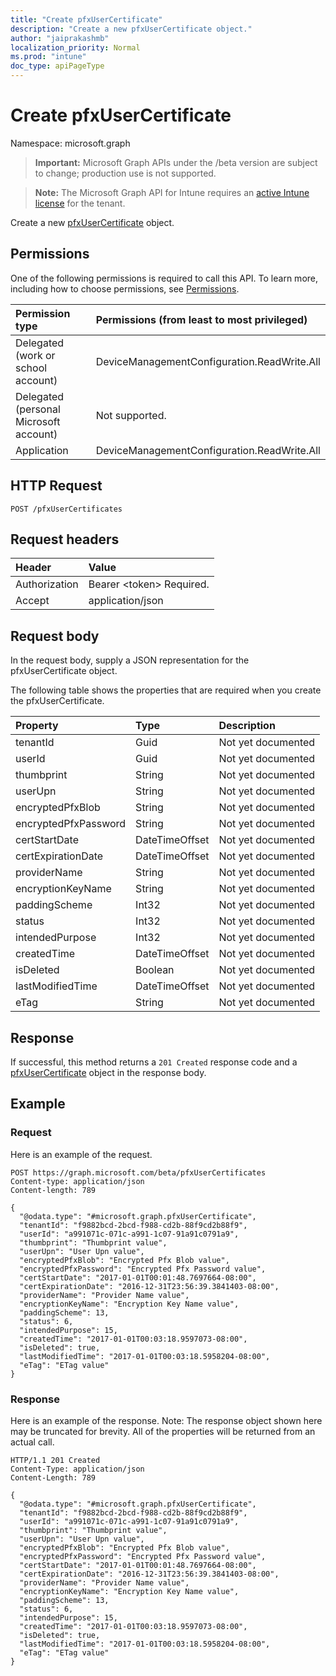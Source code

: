 ```yaml
---
title: "Create pfxUserCertificate"
description: "Create a new pfxUserCertificate object."
author: "jaiprakashmb"
localization_priority: Normal
ms.prod: "intune"
doc_type: apiPageType
---
```


# Create pfxUserCertificate

Namespace: microsoft.graph

> **Important:** Microsoft Graph APIs under the /beta version are subject to change; production use is not supported.

> **Note:** The Microsoft Graph API for Intune requires an [active Intune license](https://go.microsoft.com/fwlink/?linkid=839381) for the tenant.

Create a new [pfxUserCertificate](../resources/intune-raimportcerts-pfxusercertificate.md) object.

## Permissions
One of the following permissions is required to call this API. To learn more, including how to choose permissions, see [Permissions](/graph/permissions-reference).

<!-- { "blockType": "ignored"  } // Note: Removing this line will cause the permissions autogeneration tool to overwrite the table. -->
|Permission type|Permissions (from least to most privileged)|
|:---|:---|
|Delegated (work or school account)|DeviceManagementConfiguration.ReadWrite.All|
|Delegated (personal Microsoft account)|Not supported.|
|Application|DeviceManagementConfiguration.ReadWrite.All|

## HTTP Request
<!-- {
  "blockType": "ignored"
}
-->
``` http
POST /pfxUserCertificates
```

## Request headers
|Header|Value|
|:---|:---|
|Authorization|Bearer &lt;token&gt; Required.|
|Accept|application/json|

## Request body
In the request body, supply a JSON representation for the pfxUserCertificate object.

The following table shows the properties that are required when you create the pfxUserCertificate.

|Property|Type|Description|
|:---|:---|:---|
|tenantId|Guid|Not yet documented|
|userId|Guid|Not yet documented|
|thumbprint|String|Not yet documented|
|userUpn|String|Not yet documented|
|encryptedPfxBlob|String|Not yet documented|
|encryptedPfxPassword|String|Not yet documented|
|certStartDate|DateTimeOffset|Not yet documented|
|certExpirationDate|DateTimeOffset|Not yet documented|
|providerName|String|Not yet documented|
|encryptionKeyName|String|Not yet documented|
|paddingScheme|Int32|Not yet documented|
|status|Int32|Not yet documented|
|intendedPurpose|Int32|Not yet documented|
|createdTime|DateTimeOffset|Not yet documented|
|isDeleted|Boolean|Not yet documented|
|lastModifiedTime|DateTimeOffset|Not yet documented|
|eTag|String|Not yet documented|



## Response
If successful, this method returns a `201 Created` response code and a [pfxUserCertificate](../resources/intune-raimportcerts-pfxusercertificate.md) object in the response body.

## Example

### Request
Here is an example of the request.
``` http
POST https://graph.microsoft.com/beta/pfxUserCertificates
Content-type: application/json
Content-length: 789

{
  "@odata.type": "#microsoft.graph.pfxUserCertificate",
  "tenantId": "f9882bcd-2bcd-f988-cd2b-88f9cd2b88f9",
  "userId": "a991071c-071c-a991-1c07-91a91c0791a9",
  "thumbprint": "Thumbprint value",
  "userUpn": "User Upn value",
  "encryptedPfxBlob": "Encrypted Pfx Blob value",
  "encryptedPfxPassword": "Encrypted Pfx Password value",
  "certStartDate": "2017-01-01T00:01:48.7697664-08:00",
  "certExpirationDate": "2016-12-31T23:56:39.3841403-08:00",
  "providerName": "Provider Name value",
  "encryptionKeyName": "Encryption Key Name value",
  "paddingScheme": 13,
  "status": 6,
  "intendedPurpose": 15,
  "createdTime": "2017-01-01T00:03:18.9597073-08:00",
  "isDeleted": true,
  "lastModifiedTime": "2017-01-01T00:03:18.5958204-08:00",
  "eTag": "ETag value"
}
```

### Response
Here is an example of the response. Note: The response object shown here may be truncated for brevity. All of the properties will be returned from an actual call.
``` http
HTTP/1.1 201 Created
Content-Type: application/json
Content-Length: 789

{
  "@odata.type": "#microsoft.graph.pfxUserCertificate",
  "tenantId": "f9882bcd-2bcd-f988-cd2b-88f9cd2b88f9",
  "userId": "a991071c-071c-a991-1c07-91a91c0791a9",
  "thumbprint": "Thumbprint value",
  "userUpn": "User Upn value",
  "encryptedPfxBlob": "Encrypted Pfx Blob value",
  "encryptedPfxPassword": "Encrypted Pfx Password value",
  "certStartDate": "2017-01-01T00:01:48.7697664-08:00",
  "certExpirationDate": "2016-12-31T23:56:39.3841403-08:00",
  "providerName": "Provider Name value",
  "encryptionKeyName": "Encryption Key Name value",
  "paddingScheme": 13,
  "status": 6,
  "intendedPurpose": 15,
  "createdTime": "2017-01-01T00:03:18.9597073-08:00",
  "isDeleted": true,
  "lastModifiedTime": "2017-01-01T00:03:18.5958204-08:00",
  "eTag": "ETag value"
}
```
